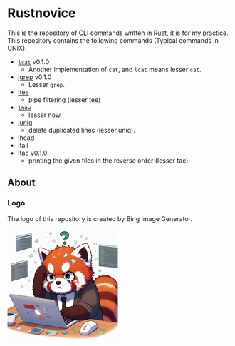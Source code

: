 # Rustnovice

This is the repository of CLI commands written in Rust, it is for my practice.
This repository contains the following commands (Typical commands in UNIX).

- [`lcat`](lcat) v0.1.0
  - Another implementation of `cat`, and `lcat` means lesser `cat`.
- [lgrep](lgrep) v0.1.0
  - Lesser `grep`.
- [ltee](tee)
  - pipe filtering (lesser tee)
- [`lnow`](now)
  - lesser now.
- [luniq](uniq)
  - delete duplicated lines (lesser uniq).
- lhead
- ltail
- [ltac](ltac) v0.1.0
  - printing the given files in the reverse order (lesser tac).

## About

### Logo

The logo of this repository is created by Bing Image Generator.

![logo](site/assets/logo.png)
